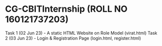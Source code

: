# CG-CBITInternship (ROLL NO 160121737203)
Task 1 (02 Jun 23) - A static HTML Website on Role Model (virat.html)
Task 2 (03 Jun 23) - Login & Registration Page (login.html, register.html)

